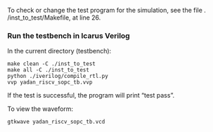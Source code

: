 To check or change the test program for the simulation, see the file . /inst_to_test/Makefile, at line 26.

### Run the testbench in Icarus Verilog

In the current directory (testbench):

```
make clean -C ./inst_to_test
make all -C ./inst_to_test
python ./iverilog/compile_rtl.py
vvp yadan_riscv_sopc_tb.vvp
```

If the test is successful, the program will print “test pass”.

To view the waveform:

```
gtkwave yadan_riscv_sopc_tb.vcd
```

